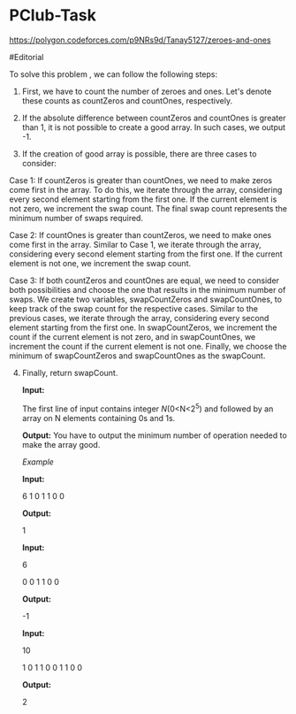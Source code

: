 # PClub-Task
https://polygon.codeforces.com/p9NRs9d/Tanay5127/zeroes-and-ones

#Editorial

To solve this problem , we can follow the following steps:
1. First, we have to count the number of zeroes and ones. Let's denote these counts as countZeros and countOnes, respectively.

2. If the absolute difference between countZeros and countOnes is greater than 1, it is not possible to create a good array. In such cases, we output -1.

3. If the creation of good array is possible, there are three cases to consider:

Case 1: If countZeros is greater than countOnes, we need to make zeros come first in the array. To do this, we iterate through the array, considering every second element   starting from the first one. If the current element is not zero, we increment the swap count. The final swap count represents the minimum number of swaps required.

Case 2: If countOnes is greater than countZeros, we need to make ones come first in the array. Similar to Case 1, we iterate through the array, considering every second       element starting from the first one. If the current element is not one, we increment the swap count.

Case 3: If both countZeros and countOnes are equal, we need to consider both possibilities and choose the one that results in the minimum number of swaps. We create two       variables, swapCountZeros and swapCountOnes, to keep track of the swap count for the respective cases. Similar to the previous cases, we iterate through the array,              considering every second element starting from the first one. In swapCountZeros, we increment the count if the current element is not zero, and in swapCountOnes, we increment the count if the current element is not one. Finally, we choose the minimum of swapCountZeros and swapCountOnes as the swapCount.

4. Finally, return swapCount.

   **Input:**

   The first line of input contains integer *N*(0<N<2<sup>5</sup>) and followed by an array on N elements containing 0s and 1s.

   **Output:**
   You have to output the minimum number of operation needed to make the array good.

   *Example*
   
   **Input:**
   
   6
   1 0 1 1 0 0

   **Output:**
   
   1

   **Input:**
   
   6
   
   0 0 1 1 0 0

   **Output:**
   
   -1

   **Input:**
   
   10
   
   1 0 1 1 0 0 1 1 0 0

   **Output:**
   
   2
   
   
   
